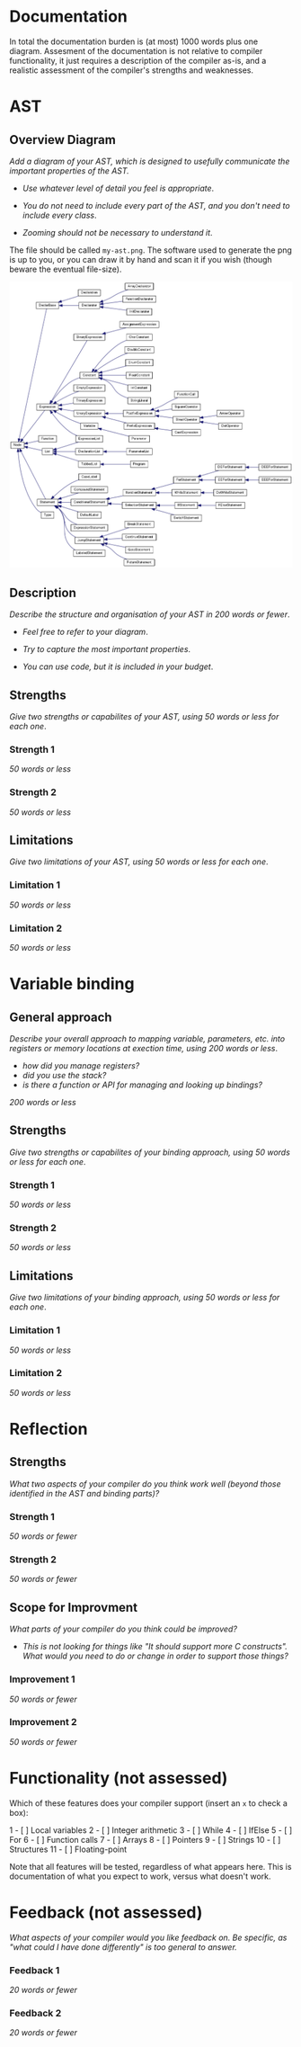 Documentation
=============

In total the documentation burden is (at most) 1000 words
plus one diagram. Assesment of the documentation is not relative
to compiler functionality, it just requires a description
of the compiler as-is, and a realistic assessment of the
compiler's strengths and weaknesses.


AST
===

Overview Diagram
----------------

_Add a diagram of your AST, which is designed to *usefully* communicate
the *important* properties of the AST._

- _Use whatever level of detail you feel is appropriate_.

- _You do not need to include every part of the AST, and you
  don't need to include every class_.

- _Zooming should not be necessary to understand it_.

The file should be called `my-ast.png`. The software used
to generate the png is up to you, or you can draw it by hand
and scan it if you wish (though beware the eventual file-size).

![my-ast.png](my-ast.png)

Description
-----------

_Describe the structure and organisation of your AST in 200 words
or fewer_.

- _Feel free to refer to your diagram_.

- _Try to capture the most important properties_.

- _You can use code, but it is included in your budget_.

Strengths
---------

_Give two strengths or capabilites of your AST, using 50 words or less for each one_.

### Strength 1

_50 words or less_

### Strength 2

_50 words or less_

Limitations
-----------

_Give two limitations of your AST, using 50 words or less for each one_.

### Limitation 1

_50 words or less_

### Limitation 2

_50 words or less_


Variable binding
================

General approach
----------------

_Describe your overall approach to mapping variable, parameters, etc.
into registers or memory locations at exection time, using 200 words
or less_.

- _how did you manage registers?_
- _did you use the stack?_
- _is there a function or API for managing and looking up bindings?_

_200 words or less_

Strengths
---------

_Give two strengths or capabilites of your binding approach, using 50 words or less for each one_.

### Strength 1

_50 words or less_

### Strength 2

_50 words or less_

Limitations
-----------

_Give two limitations of your binding approach, using 50 words or less for each one_.

### Limitation 1

_50 words or less_

### Limitation 2

_50 words or less_


Reflection
==========

Strengths
---------

_What two aspects of your compiler do you think work well (beyond
those identified in the AST and binding parts)?_

### Strength 1

_50 words or fewer_

### Strength 2

_50 words or fewer_

Scope for Improvment
---------------------

_What parts of your compiler do you think could be improved?_

- _This is not looking for things like "It should support more C constructs". What
  would you need to do or change in order to support those things?_

### Improvement 1

_50 words or fewer_

### Improvement 2

_50 words or fewer_


Functionality (not assessed)
============================

Which of these features does your compiler support (insert
an `x` to check a box):

1 - [ ] Local variables
2 - [ ] Integer arithmetic
3 - [ ] While
4 - [ ] IfElse
5 - [ ] For
6 - [ ] Function calls
7 - [ ] Arrays
8 - [ ] Pointers
9 - [ ] Strings
10 - [ ] Structures
11 - [ ] Floating-point

Note that all features will be tested, regardless of what
appears here. This is documentation of what you expect to work,
versus what doesn't work.


Feedback (not assessed)
=======================

_What aspects of your compiler would you like feedback on.
Be specific, as "what could I have done differently" is
too general to answer._

### Feedback 1

_20 words or fewer_

### Feedback 2

_20 words or fewer_


